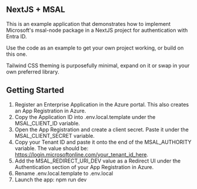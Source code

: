 ## NextJS + MSAL

This is an example application that demonstrates how to implement Microsoft's msal-node package in a NextJS project for authentication with Entra ID.

Use the code as an example to get your own project working, or build on this one.

Tailwind CSS theming is purposefully minimal, expand on it or swap in your own preferred library.

## Getting Started

1. Register an Enterprise Application in the Azure portal. This also creates an App Registration in Azure.
2. Copy the Application ID into .env.local.template under the MSAL_CLIENT_ID variable.
3. Open the App Registration and create a client secret. Paste it under the MSAL_CLIENT_SECRET variable.
4. Copy your Tenant ID and paste it onto the end of the MSAL_AUTHORITY variable. The value should be: https://login.microsoftonline.com/your_tenant_id_here.
5. Add the MSAL_REDIRECT_URI_DEV value as a Redirect UI under the Authentication section of your App Registration in Azure.
6. Rename .env.local.template to .env.local
7. Launch the app: npm run dev
